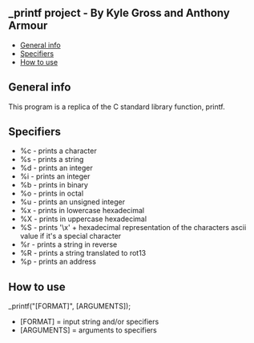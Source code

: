 ## \_printf project - By Kyle Gross and Anthony Armour
* [General info](#general-info)
* [Specifiers](#specifiers)
* [How to use](#how-to-use)

## General info
This program is a replica of the C standard library function, printf.

## Specifiers
* %c - prints a character
* %s - prints a string
* %d - prints an integer
* %i - prints an integer
* %b - prints in binary
* %o - prints in octal
* %u - prints an unsigned integer
* %x - prints in lowercase hexadecimal
* %X - prints in uppercase hexadecimal
* %S - prints '\x' + hexadecimal representation of the characters ascii value if it's a special character
* %r - prints a string in reverse
* %R - prints a string translated to rot13
* %p - prints an address

## How to use
\_printf("[FORMAT]", [ARGUMENTS]);

* [FORMAT] = input string and/or specifiers
* [ARGUMENTS] = arguments to specifiers

